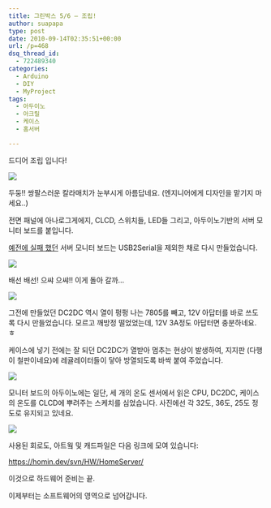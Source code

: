 ```yaml
---
title: 그린박스 5/6 – 조립!
author: suapapa
type: post
date: 2010-09-14T02:35:51+00:00
url: /p=468
dsq_thread_id:
  - 722489340
categories:
  - Arduino
  - DIY
  - MyProject
tags:
  - 아두이노
  - 아크릴
  - 케이스
  - 홈서버

---
```

드디어 조립 입니다!

![](https://asset.homin.dev/blog/image/gbox_assemble00.webp)

두둥!! 쌍팔스러운 칼라매치가 눈부시게 아름답네요. (엔지니어에게 디자인을 맡기지 마세요..)

전면 패널에 아나로그게에지, CLCD, 스위치들, LED들 그리고, 아두이노기반의 서버 모니터 보드를 붙입니다.



[예전에 실패 했던][1] 서버 모니터 보드는 USB2Serial을 제외한 채로 다시 만들었습니다. 

![](https://asset.homin.dev/blog/image/gbox_assemble01.webp)

배선 배선! 으쌰 으쌰!! 이게 돌아 갈까&#8230;

![](https://asset.homin.dev/blog/image/gbox_assemble02.webp)

그전에 만들었던 DC2DC 역시 열이 펑펑 나는 7805를 빼고, 12V 아답터를 바로 쓰도록 다시 만들었습니다. 모르고 깨방정 떨었었는데, 12V 3A정도 아답터면 충분하네요. ㅎ

케이스에 넣기 전에는 잘 되던 DC2DC가 열받아 멈추는 현상이 발생하여, 지지판 (다행이 철판이네요)에 레귤레이터들이 닿아 방열되도록 바싹 붙여 주었습니다.

![](https://asset.homin.dev/blog/image/gbox_assemble03.webp)

모니터 보드의 아두이노에는 일단, 세 개의 온도 센서에서 읽은 CPU, DC2DC, 케이스의 온도를 CLCD에 뿌려주는 스케치를 심었습니다. 사진에선 각 32도, 36도, 25도 정도로 유지되고 있네요.

![](https://asset.homin.dev/blog/image/gbox_assemble04.webp)

사용된 회로도, 아트웤 및 캐드파일은 다음 링크에 모여 있습니다:



<https://homin.dev/svn/HW/HomeServer/> 


이것으로 하드웨어 준비는 끝.  


이제부터는 소프트웨어의 영역으로 넘어갑니다.

 [1]: https://homin.dev/blog/p=414&language=ko